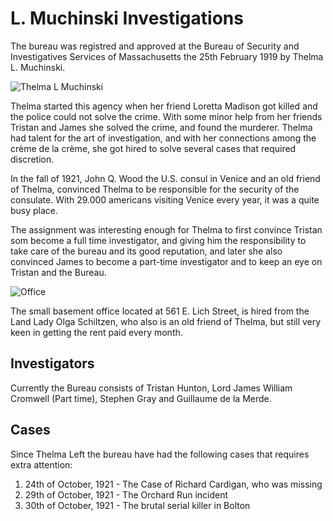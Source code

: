 # L. Muchinski Investigations
The bureau was registred and approved at the Bureau of Security and Investigatives Services of Massachusetts the 25th February 1919 by Thelma L. Muchinski.

![Thelma L Muchinski](https://user-images.githubusercontent.com/107671583/226129839-e8ee19d5-d345-4f0d-a046-af9cd8fc96a0.png)

Thelma started this agency when her friend Loretta Madison got killed and the police could not solve the crime.
With some minor help from her friends Tristan and James she solved the crime, and found the murderer.
Thelma had talent for the art of investigation, and with her connections among the crème de la crème, she got hired to solve several cases that required discretion.

In the fall of 1921, John Q. Wood the U.S. consul in Venice and an old friend of Thelma, convinced Thelma to be responsible for the security of the consulate.
With 29.000 americans visiting Venice every year, it was a quite busy place.

The assignment was interesting enough for Thelma to first convince Tristan som become a full time investigator, and giving him the responsibility to take care of the
bureau and its good reputation, and later she also convinced James to become a part-time investigator and to keep an eye on Tristan and the Bureau.

![Office](https://user-images.githubusercontent.com/107671583/226130000-cc47ccc3-a1ff-40f6-b2f1-cf91b49db85a.png)

The small basement office located at 561 E. Lich Street, is hired from the Land Lady Olga Schiltzen, who also is an old friend of Thelma, but still very keen in getting
the rent paid every month.

## Investigators
Currently the Bureau consists of Tristan Hunton, Lord James William Cromwell (Part time), Stephen Gray and Guillaume de la Merde.

## Cases
Since Thelma Left the bureau have had the following cases that requires extra attention:

1. 24th of October, 1921 - The Case of Richard Cardigan, who was missing
2. 29th of October, 1921 - The Orchard Run incident
3. 30th of October, 1921 - The brutal serial killer in Bolton
